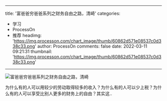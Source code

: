 
---
title: '富爸爸穷爸爸系列之财务自由之路，清崎'
categories: 
 - 学习
 - ProcessOn
 - 推荐
headimg: 'https://img.processon.com/chart_image/thumb/60862d571e08537c0d338c33.png'
author: ProcessOn
comments: false
date: 2022-03-11 09:21:31
thumbnail: 'https://img.processon.com/chart_image/thumb/60862d571e08537c0d338c33.png'
---

<div>   
<img class="thumb" alt="富爸爸穷爸爸系列之财务自由之路，清崎" src="https://img.processon.com/chart_image/thumb/60862d571e08537c0d338c33.png" referrerpolicy="no-referrer">
<p>为什么有的人可以用较少的劳动取得较多的收入？为什么有的人可以少上税？为什么有的人可以享受比别人更多的财务上的自由？其实这..</p>  
</div>
            